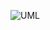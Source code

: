 ![UML](https://www.oodesign.com/images/design_patterns/structural/proxy-design-pattern-implementation-uml-class-diagram.png)